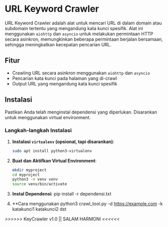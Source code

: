 # URL Keyword Crawler

URL Keyword Crawler adalah alat untuk mencari URL di dalam domain atau subdomain tertentu yang mengandung kata kunci spesifik. Alat ini menggunakan `aiohttp` dan `asyncio` untuk melakukan permintaan HTTP secara asinkron, memungkinkan beberapa permintaan berjalan bersamaan, sehingga meningkatkan kecepatan pencarian URL.

## Fitur
- Crawling URL secara asinkron menggunakan `aiohttp` dan `asyncio`
- Pencarian kata kunci pada halaman yang di-crawl
- Output URL yang mengandung kata kunci spesifik

## Instalasi
Pastikan Anda telah menginstal dependensi yang diperlukan. Disarankan untuk menggunakan virtual environment.

### Langkah-langkah Instalasi
1. **Instalasi `virtualenv` (opsional, tapi disarankan)**:
    ```bash
    sudo apt install python3-virtualenv
    ```

2. **Buat dan Aktifkan Virtual Environment**:
    ```bash
    mkdir myproject
    cd myproject
    python3 -m venv venv
    source venv/bin/activate
    ```

3. **Instal Dependensi**:
    pip install -r dependensi.txt 

4. **Cara menggunakan 
    python3 crawl_tool.py -d https://example.com -k katakunci1 katakunci2 dst


*>>>>>>* KeyCrawler v1.0 || SALAM HARMONI *<<<<<<*
